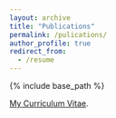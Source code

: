 ```yaml
---
layout: archive
title: "Publications"
permalink: /pulications/
author_profile: true
redirect_from:
  - /resume
---
```


{% include base_path %}

[My Curriculum Vitae](https://github.com/benxuanshi/benxuan_shi/files/CVBenxuanShi.pdf).





